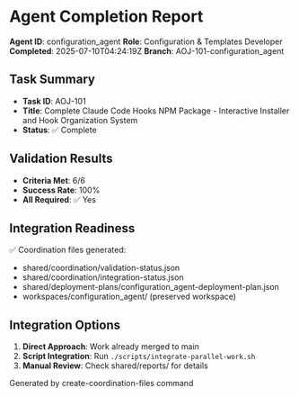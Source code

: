 # Agent Completion Report

**Agent ID**: configuration_agent
**Role**: Configuration & Templates Developer  
**Completed**: 2025-07-10T04:24:19Z
**Branch**: AOJ-101-configuration_agent

## Task Summary

- **Task ID**: AOJ-101
- **Title**: Complete Claude Code Hooks NPM Package - Interactive Installer and Hook Organization System
- **Status**: ✅ Complete

## Validation Results

- **Criteria Met**: 6/6
- **Success Rate**: 100%
- **All Required**: ✅ Yes

## Integration Readiness

✅ Coordination files generated:

- shared/coordination/validation-status.json
- shared/coordination/integration-status.json
- shared/deployment-plans/configuration_agent-deployment-plan.json
- workspaces/configuration_agent/ (preserved workspace)

## Integration Options

1. **Direct Approach**: Work already merged to main
2. **Script Integration**: Run `./scripts/integrate-parallel-work.sh`
3. **Manual Review**: Check shared/reports/ for details

Generated by create-coordination-files command

